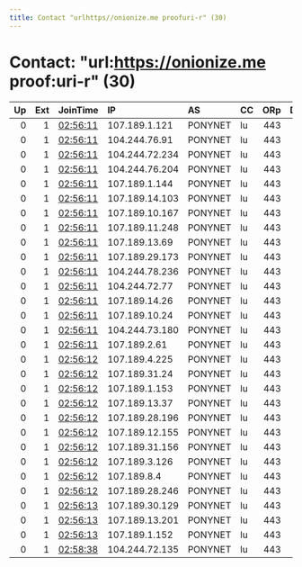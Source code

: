 ```yaml
---
title: Contact "urlhttps//onionize.me proofuri-r" (30)
---
```


# Contact: "url:https://onionize.me proof:uri-r" (30)

|   Up |   Ext | JoinTime                                                                                              | IP             | AS      | CC   |   ORp |   Dirp | OS    | Version   | Nickname            |   eFamMembers |
|-----:|------:|:------------------------------------------------------------------------------------------------------|:---------------|:--------|:-----|------:|-------:|:------|:----------|:--------------------|--------------:|
|    0 |     1 | [02:56:11](https://nusenu.github.io/OrNetStats/w/relay/2749970D0B5A0ABC4154D61C42A67C70CFAF5F6B.html) | 107.189.1.121  | PONYNET | lu   |   443 |      0 | Linux | 0.4.6.9   | CipolliniOnion      |            30 |
|    0 |     1 | [02:56:11](https://nusenu.github.io/OrNetStats/w/relay/3076D470CC282A07D9B924D0E80F9A44B8D287D0.html) | 104.244.76.91  | PONYNET | lu   |   443 |      0 | Linux | 0.4.6.9   | Shallot             |            30 |
|    0 |     1 | [02:56:11](https://nusenu.github.io/OrNetStats/w/relay/331CCDB53AE3DF933AE2188C03F653589E78CD7D.html) | 104.244.72.234 | PONYNET | lu   |   443 |      0 | Linux | 0.4.6.9   | MayanSweetOnion     |            30 |
|    0 |     1 | [02:56:11](https://nusenu.github.io/OrNetStats/w/relay/606CA0C1C7A40F7A27A233F0A32AABAA41464592.html) | 104.244.76.204 | PONYNET | lu   |   443 |      0 | Linux | 0.4.6.9   | Shallot             |            30 |
|    0 |     1 | [02:56:11](https://nusenu.github.io/OrNetStats/w/relay/631E0D1A7A9539C811DEE218AD3102A5D5C46849.html) | 107.189.1.144  | PONYNET | lu   |   443 |      0 | Linux | 0.4.6.9   | VidaliaOnion        |            30 |
|    0 |     1 | [02:56:11](https://nusenu.github.io/OrNetStats/w/relay/64CB875321E6DB7574E4BB2BB5F549494406B62D.html) | 107.189.14.103 | PONYNET | lu   |   443 |      0 | Linux | 0.4.6.9   | WelshOnion          |            30 |
|    0 |     1 | [02:56:11](https://nusenu.github.io/OrNetStats/w/relay/6FDCCE474FF6FB9949D82D1BA1A7A3515D289B93.html) | 107.189.10.167 | PONYNET | lu   |   443 |      0 | Linux | 0.4.6.9   | MayanSweetOnion     |            30 |
|    0 |     1 | [02:56:11](https://nusenu.github.io/OrNetStats/w/relay/70E80FD8E08A0CE41B1E9319E4E9651FDB34D3F4.html) | 107.189.11.248 | PONYNET | lu   |   443 |      0 | Linux | 0.4.6.9   | Chive               |            30 |
|    0 |     1 | [02:56:11](https://nusenu.github.io/OrNetStats/w/relay/76E0723990D5BC732FA7FC9B40D2CD9370956E55.html) | 107.189.13.69  | PONYNET | lu   |   443 |      0 | Linux | 0.4.6.9   | SpanishOnion        |            30 |
|    0 |     1 | [02:56:11](https://nusenu.github.io/OrNetStats/w/relay/824CCE7FDC4E03300AE89017CA75F1671AE46A19.html) | 107.189.29.173 | PONYNET | lu   |   443 |      0 | Linux | 0.4.6.9   | EgyptianOnion       |            30 |
|    0 |     1 | [02:56:11](https://nusenu.github.io/OrNetStats/w/relay/9EC5083BC187C911841B1CAFAD9EE634CEB90EC4.html) | 104.244.78.236 | PONYNET | lu   |   443 |      0 | Linux | 0.4.6.9   | CocktailOnion       |            30 |
|    0 |     1 | [02:56:11](https://nusenu.github.io/OrNetStats/w/relay/B6B968107D696AD793943350DDCD62BE362B2286.html) | 104.244.72.77  | PONYNET | lu   |   443 |      0 | Linux | 0.4.6.9   | BoilingOnion        |            30 |
|    0 |     1 | [02:56:11](https://nusenu.github.io/OrNetStats/w/relay/C7D8C094D2885FBD378A6974612B04D4BE4B978C.html) | 107.189.14.26  | PONYNET | lu   |   443 |      0 | Linux | 0.4.6.9   | RedWingOnion        |            30 |
|    0 |     1 | [02:56:11](https://nusenu.github.io/OrNetStats/w/relay/DA54B320BFAAED7E48A7DCB90EDB11FC46B2FB65.html) | 107.189.10.24  | PONYNET | lu   |   443 |      0 | Linux | 0.4.6.9   | TorpedoOnion        |            30 |
|    0 |     1 | [02:56:11](https://nusenu.github.io/OrNetStats/w/relay/E38B1B9E51A4091F2D082BCAC23E94A09011F298.html) | 104.244.73.180 | PONYNET | lu   |   443 |      0 | Linux | 0.4.6.9   | CreoleOnion         |            30 |
|    0 |     1 | [02:56:11](https://nusenu.github.io/OrNetStats/w/relay/FCCDA0F529B950A7A2E8D6F12596918AAA7BF973.html) | 107.189.2.61   | PONYNET | lu   |   443 |      0 | Linux | 0.4.6.9   | EgyptianOnion       |            30 |
|    0 |     1 | [02:56:12](https://nusenu.github.io/OrNetStats/w/relay/0D47B7FFDB9E0FD4913A7C38FC114533AF42EC6A.html) | 107.189.4.225  | PONYNET | lu   |   443 |      0 | Linux | 0.4.6.9   | Chive               |            30 |
|    0 |     1 | [02:56:12](https://nusenu.github.io/OrNetStats/w/relay/11096F1079E442FFF76A1981F5815959C8C96B2A.html) | 107.189.31.24  | PONYNET | lu   |   443 |      0 | Linux | 0.4.6.9   | PicklingOnion       |            30 |
|    0 |     1 | [02:56:12](https://nusenu.github.io/OrNetStats/w/relay/5CF33DE98C9BB2C7FEE5299F1A45439B0DB2EA73.html) | 107.189.1.153  | PONYNET | lu   |   443 |      0 | Linux | 0.4.6.9   | MauiOnion           |            30 |
|    0 |     1 | [02:56:12](https://nusenu.github.io/OrNetStats/w/relay/7038666307C5043490EAF4566CD1C19B4C9BD8E7.html) | 107.189.13.37  | PONYNET | lu   |   443 |      0 | Linux | 0.4.6.9   | RedOnion            |            30 |
|    0 |     1 | [02:56:12](https://nusenu.github.io/OrNetStats/w/relay/779757A8B41A83B3A612993DDB4F3201304F8DD3.html) | 107.189.28.196 | PONYNET | lu   |   443 |      0 | Linux | 0.4.6.9   | TropeaLungaOnion    |            30 |
|    0 |     1 | [02:56:12](https://nusenu.github.io/OrNetStats/w/relay/78BB8DC1FFE5DF7EC77052E7ACC1A8A1084EB6DE.html) | 107.189.12.155 | PONYNET | lu   |   443 |      0 | Linux | 0.4.6.9   | Leek                |            30 |
|    0 |     1 | [02:56:12](https://nusenu.github.io/OrNetStats/w/relay/8CD3507662A9946899CFE37BAA49B6AA58ED3E1D.html) | 107.189.31.156 | PONYNET | lu   |   443 |      0 | Linux | 0.4.6.9   | TexasSupaSweetOnion |            30 |
|    0 |     1 | [02:56:12](https://nusenu.github.io/OrNetStats/w/relay/96A761527E1C2C972AEB0011074F381515F7B92E.html) | 107.189.3.126  | PONYNET | lu   |   443 |      0 | Linux | 0.4.6.9   | BermudaOnion        |            30 |
|    0 |     1 | [02:56:12](https://nusenu.github.io/OrNetStats/w/relay/A621B77C19C2F5F929FA089933FB3CC7CF64B222.html) | 107.189.8.4    | PONYNET | lu   |   443 |      0 | Linux | 0.4.6.9   | PearlOnion          |            30 |
|    0 |     1 | [02:56:12](https://nusenu.github.io/OrNetStats/w/relay/BB6A414E0B1834AF7E163E3C9BAAE02F5FC77C2B.html) | 107.189.28.246 | PONYNET | lu   |   443 |      0 | Linux | 0.4.6.9   | EgyptianOnion       |            30 |
|    0 |     1 | [02:56:13](https://nusenu.github.io/OrNetStats/w/relay/44EFF9A121F3F3FC300FF6DE851159AFEC5541FB.html) | 107.189.30.129 | PONYNET | lu   |   443 |      0 | Linux | 0.4.6.9   | YellowOnion         |            30 |
|    0 |     1 | [02:56:13](https://nusenu.github.io/OrNetStats/w/relay/77D56000E85455708C5D45D2DD2D6AB32E46E4CB.html) | 107.189.13.201 | PONYNET | lu   |   443 |      0 | Linux | 0.4.6.9   | WhiteOnion          |            30 |
|    0 |     1 | [02:56:13](https://nusenu.github.io/OrNetStats/w/relay/F81C34435CA08B81105B3C77CF29EE7824652BFB.html) | 107.189.1.152  | PONYNET | lu   |   443 |      0 | Linux | 0.4.6.9   | BrownOnion          |            30 |
|    0 |     1 | [02:58:38](https://nusenu.github.io/OrNetStats/w/relay/1030A18BAB85D2308E4FAD8A95BE456006F07777.html) | 104.244.72.135 | PONYNET | lu   |   443 |      0 | Linux | 0.4.6.9   | Chive               |            30 |
